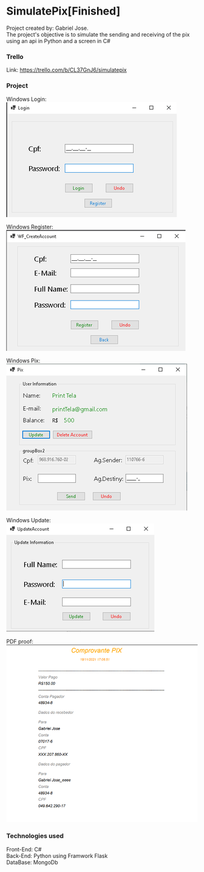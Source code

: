 # SimulatePix[Finished]
Project created by: Gabriel Jose. <br>
The project's objective is to simulate the sending and receiving of the pix using an api in Python and a screen in C#

### Trello
Link: https://trello.com/b/CL37GnJ6/simulatepix

### Project
Windows Login:<br>
<img src="/img/login.png" alt="login">

Windows Register:<br>
<img src="/img/register.png" alt="register">

Windows Pix:<br>
<img src="/img/Pix.png" alt="Pix">

Windows Update:<br>
<img src="/img/update.png" alt="update">

PDF proof:<br>
<img src="/img/comprovante.png" alt="comprovante">

### Technologies used
Front-End: C#<br>
Back-End: Python using Framwork Flask <br>
DataBase: MongoDb<br>

